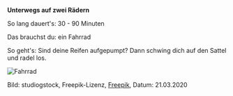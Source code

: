 **Unterwegs auf zwei Rädern**

So lang dauert's: 30 - 90 Minuten

Das brauchst du: ein Fahrrad

So geht's: Sind deine Reifen aufgepumpt? Dann schwing dich auf den Sattel und radel los.

![Fahrrad](https://image.freepik.com/vektoren-kostenlos/junger-mann-auf-fahrradcharakter_24877-56521.jpg)

Bild: studiogstock, Freepik-Lizenz, [Freepik](https://de.freepik.com/vektoren-kostenlos/junger-mann-auf-fahrradcharakter_5825533.htm#page=1&query=Fahrrad&position=36), Datum: 21.03.2020
